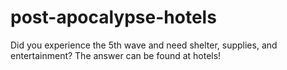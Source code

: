 # post-apocalypse-hotels
Did you experience the 5th wave and need shelter, supplies, and entertainment? The answer can be found at hotels!
